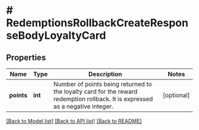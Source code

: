 # # RedemptionsRollbackCreateResponseBodyLoyaltyCard

## Properties

Name | Type | Description | Notes
------------ | ------------- | ------------- | -------------
**points** | **int** | Number of points being returned to the loyalty card for the reward redemption rollback. It is expressed as a negative integer. | [optional]

[[Back to Model list]](../../README.md#models) [[Back to API list]](../../README.md#endpoints) [[Back to README]](../../README.md)
